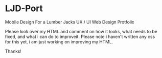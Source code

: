 # LJD-Port
Mobile Design For a Lumber Jacks UX / UI Web Design Protfolio

Please look over my HTML and comment on how it looks, what needs to be fixed, and what i can do to improveit. Please note i haven't written any css for this yet, i am just working on improving my HTML.

Thanks!
